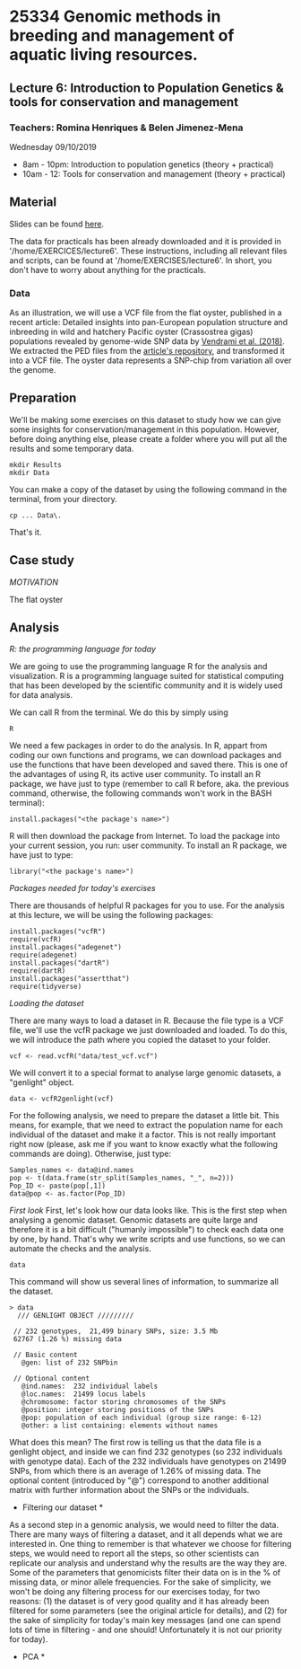 # 25334 Genomic methods in breeding and management of aquatic living resources. 
## Lecture 6: Introduction to Population Genetics & tools for conservation and management
### Teachers: Romina Henriques & Belen Jimenez-Mena

Wednesday 09/10/2019
 - 8am - 10pm: Introduction to population genetics (theory + practical)
 - 10am - 12: Tools for conservation and management (theory + practical)

## Material

Slides can be found [here](https://github.com/belenjm/).

The data for practicals has been already downloaded and it is provided in '/home/EXERCICES/lecture6'.
These instructions, including all relevant files and scripts, can be found at '/home/EXERCISES/lecture6'.
In short, you don't have to worry about anything for the practicals.

### Data

As an illustration, we will use a VCF file from the flat oyster, published in a recent article: Detailed insights into pan-European population structure and inbreeding in wild and hatchery Pacific oyster (Crassostrea gigas) populations revealed by genome-wide SNP data by [Vendrami et al. (2018)](https://onlinelibrary.wiley.com/doi/full/10.1111/eva.12736).
We extracted the PED files from the [article's repository](https://datadryad.org/stash/dataset/doi:10.5061/dryad.6d778b6.), and transformed it into a VCF file.
The oyster data represents a SNP-chip from variation all over the genome.

## Preparation

We'll be making some exercises on this dataset to study how we can give some insights for conservation/management in this population.
However, before doing anything else, please create a folder where you will put all the results and some temporary data.
```
mkdir Results
mkdir Data
```
You can make a copy of the dataset by using the following command in the terminal, from your directory.
```
cp ... Data\.
```
That's it.

## Case study

*MOTIVATION*

The flat oyster 



## Analysis

*R: the programming language for today*

We are going to use the programming language R for the analysis and visualization. R is a programming language suited for statistical computing that has been developed by the scientific community and it is widely used for data analysis. 

We can call R from the terminal. We do this by simply using
```
R
```

We need a few packages in order to do the analysis. In R, appart from coding our own functions and programs, we can download packages and use the functions that have been developed and saved there. This is one of the advantages of using R, its active user community. To install an R package, we have just to type (remember to call R before, aka. the previous command, otherwise, the following commands won't work in the BASH terminal):
```
install.packages("<the package's name>")
```
R will then download the package from Internet. To load the package into your current session, you run:
user community. To install an R package, we have just to type:
```
library("<the package's name>")
```

*Packages needed for today's exercises*

There are thousands of helpful R packages for you to use. For the analysis at this lecture, we will be using the following packages:
```
install.packages("vcfR")
require(vcfR)
install.packages("adegenet")
require(adegenet)
install.packages("dartR")
require(dartR)
install.packages("assertthat")
require(tidyverse)
```

*Loading the dataset*

There are many ways to load a dataset in R. Because the file type is a VCF file, we'll use the vcfR package we just downloaded and loaded. To do this, we will introduce the path where you copied the dataset to your folder.
```
vcf <- read.vcfR("data/test_vcf.vcf")
```
We will convert it to a special format to analyse large genomic datasets, a "genlight" object.
```
data <- vcfR2genlight(vcf)
```
For the following analysis, we need to prepare the dataset a little bit. This means, for example, that we need to extract the population name for each individual of the dataset and make it a factor. This is not really important right now (please, ask me if you want to know exactly what the following commands are doing). Otherwise, just type:
```
Samples_names <- data@ind.names
pop <- t(data.frame(str_split(Samples_names, "_", n=2)))
Pop_ID <- paste(pop[,1])
data@pop <- as.factor(Pop_ID)
```

*First look*
First, let's look how our data looks like. This is the first step when analysing a genomic dataset. Genomic datasets are quite large and therefore it is a bit difficult ("humanly impossible") to check each data one by one, by hand. That's why we write scripts and use functions, so we can automate the checks and the analysis.
```
data
```
This command will show us several lines of information, to summarize all the dataset. 
```
> data
  /// GENLIGHT OBJECT /////////

 // 232 genotypes,  21,499 binary SNPs, size: 3.5 Mb
 62767 (1.26 %) missing data

 // Basic content
   @gen: list of 232 SNPbin

 // Optional content
   @ind.names:  232 individual labels
   @loc.names:  21499 locus labels
   @chromosome: factor storing chromosomes of the SNPs
   @position: integer storing positions of the SNPs
   @pop: population of each individual (group size range: 6-12)
   @other: a list containing: elements without names 
```
What does this mean? The first row is telling us that the data file is a genlight object, and inside we can find 232 genotypes (so 232 individuals with genotype data). Each of the 232 individuals have genotypes on 21499 SNPs, from which there is an average of 1.26% of missing data. The optional content (introduced by "@") correspond to another additional matrix with further information about the SNPs or the individuals.

* Filtering our dataset *

As a second step in a genomic analysis, we would need to filter the data. There are many ways of filtering a dataset, and it all depends what we are interested in. One thing to remember is that whatever we choose for filtering steps, we would need to report all the steps, so other scientists can replicate our analysis and understand why the results are the way they are. Some of the parameters that genomicists filter their data on is in the % of missing data, or minor allele frequencies. For the sake of simplicity, we won't be doing any filtering process for our exercises today, for two reasons: (1) the dataset is of very good quality and it has already been filtered for some parameters (see the original article for details), and (2) for the sake of simplicity for today's main key messages (and one can spend lots of time in filtering - and one should! Unfortunately it is not our priority for today).

* PCA *

